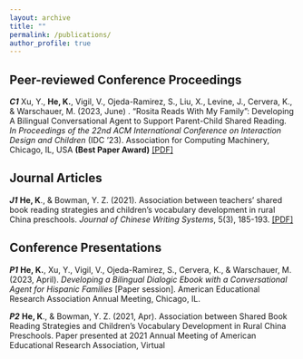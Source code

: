 ```yaml
---
layout: archive
title: ""
permalink: /publications/
author_profile: true
---
```


## Peer-reviewed Conference Proceedings
***C1*** Xu, Y., **He, K.**, Vigil, V., Ojeda-Ramirez, S., Liu, X., Levine, J., Cervera, K., & Warschauer, M. (2023, June) . “Rosita Reads With My Family”: Developing A Bilingual Conversational Agent to Support Parent-Child Shared Reading. *In Proceedings of the 22nd ACM International Conference on Interaction Design and Children* (IDC ’23). Association for Computing Machinery, Chicago, IL, USA **(Best Paper Award)** [[PDF]](https://dl.acm.org/doi/10.1145/3585088.3589354)

## Journal Articles
***J1*** **He, K**., & Bowman, Y. Z. (2021). Association between teachers’ shared book reading strategies and children’s vocabulary development in rural China preschools. *Journal of Chinese Writing Systems*, 5(3), 185-193. [[PDF]](https://journals.sagepub.com/doi/epub/10.1177/25138502211025643)

## Conference Presentations
***P1*** **He, K.**, Xu, Y., Vigil, V., Ojeda-Ramirez, S., Cervera, K., & Warschauer, M. (2023, April). *Developing a Bilingual Dialogic Ebook with a Conversational Agent for Hispanic Families* [Paper session]. American Educational Research Association Annual Meeting, Chicago, IL.

***P2*** **He, K**., & Bowman, Y. Z. (2021, Apr). Association between Shared Book Reading Strategies and Children’s Vocabulary Development in Rural China Preschools. Paper presented at 2021 Annual Meeting of American Educational Research Association, Virtual

